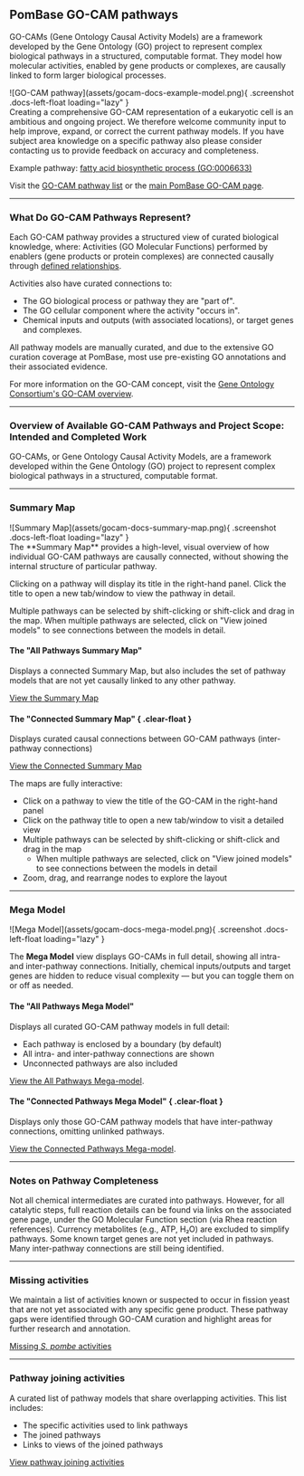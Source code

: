 ## PomBase GO-CAM pathways

GO-CAMs (Gene Ontology Causal Activity Models) are a framework
developed by the Gene Ontology (GO) project to represent complex
biological pathways in a structured, computable format.
They model how molecular activities, enabled by gene products or
complexes, are causally linked to form larger biological
processes.

<div class="docs-image-flex">
![GO-CAM pathway](assets/gocam-docs-example-model.png){ .screenshot .docs-left-float loading="lazy" }

<div>
Creating a comprehensive GO-CAM representation of a eukaryotic cell is
an ambitious and ongoing project.  We therefore welcome community
input to help improve, expand, or correct the current pathway models. If you
have subject area knowledge on a specific pathway also please consider
contacting us to provide feedback on accuracy and completeness.

Example pathway: [fatty acid biosynthetic process (GO:0006633)](/gocam/pombase-view/docs/678073a900002931)

Visit the [GO-CAM pathway list](/gocam/model-list) or the
[main PomBase GO-CAM page](/gocam).

</div>
</div>

-------

### What Do GO-CAM Pathways Represent?

Each GO-CAM pathway provides a structured view of curated biological
knowledge, where: Activities (GO Molecular Functions) performed by
enablers (gene products or protein complexes) are connected causally
through
[defined relationships](https://wiki.geneontology.org/Annotation_Relations#GO-CAM:_Causal_Relations).

Activities also have curated connections to:

 - The GO biological process or pathway they are "part of".
 - The GO cellular component where the activity "occurs in".
 - Chemical inputs and outputs (with associated locations), or target genes and complexes.

All pathway models are manually curated, and due to the extensive GO curation
coverage at PomBase, most use pre-existing GO annotations and
their associated evidence.

For more information on the GO-CAM concept, visit the
[Gene Ontology Consortium's GO-CAM overview](https://geneontology.org/docs/gocam-overview/).

-------

### Overview of Available GO-CAM Pathways and Project Scope: Intended and Completed Work

GO-CAMs, or Gene Ontology Causal Activity Models, are a framework
developed within the Gene Ontology (GO) project to represent complex
biological pathways in a structured, computable format.

-------

### Summary Map

<div class="docs-image-flex">
![Summary Map](assets/gocam-docs-summary-map.png){ .screenshot .docs-left-float loading="lazy" }

<div>
The **Summary Map** provides a high-level, visual overview of how
individual GO-CAM pathways are causally connected, without showing the
internal structure of particular pathway.

Clicking on a pathway will display its title in the right-hand panel.
Click the title to open a new tab/window to view the pathway in
detail.

Multiple pathways can be selected by shift-clicking or shift-click and
drag in the map.  When multiple pathways are selected, click on "View
joined models" to see connections between the models in detail.

#### The "All Pathways Summary Map"
Displays a connected Summary Map, but also includes the set of pathway
models that are not yet causally linked to any other pathway.

[View the Summary Map](/gocam/summary/all)

#### The "Connected Summary Map" { .clear-float }
Displays curated causal connections between GO-CAM pathways (inter-pathway
connections)

[View the Connected Summary Map](/gocam/summary/connected)

The maps are fully interactive:

  - Click on a pathway to view the title of the GO-CAM in the
    right-hand panel
  - Click on the pathway title to open a new tab/window to visit
    a detailed view
  - Multiple pathways can be selected by shift-clicking or shift-click and
    drag in the map
      - When multiple pathways are selected, click on "View
        joined models" to see connections between the models in detail
  - Zoom, drag, and rearrange nodes to explore the layout

</div>
</div>

-------

### Mega Model

<div class="docs-image-flex">
![Mega Model](assets/gocam-docs-mega-model.png){ .screenshot .docs-left-float loading="lazy" }

<div>

The **Mega Model** view displays GO-CAMs in full detail, showing all
intra- and inter-pathway connections.  Initially, chemical
inputs/outputs and target genes are hidden to reduce visual complexity
— but you can toggle them on or off as needed.

#### The "All Pathways Mega Model"
Displays all curated GO-CAM pathway models in full detail:

 - Each pathway is enclosed by a boundary (by default)
 - All intra- and inter-pathway connections are shown
 - Unconnected pathways are also included

[View the All Pathways Mega-model](/gocam/mega-model/all).

#### The "Connected Pathways Mega Model" { .clear-float }
Displays only those GO-CAM pathway models that have inter-pathway connections,
omitting unlinked pathways.

[View the Connected Pathways Mega-model](/gocam/mega-model/connected).

</div>
</div>

-------

### Notes on Pathway Completeness
Not all chemical intermediates are curated into pathways. However, for
all catalytic steps, full reaction details can be found via links on
the associated gene page, under the GO Molecular Function section (via
Rhea reaction references).  Currency metabolites (e.g., ATP, H₂O) are
excluded to simplify pathways.  Some known target genes are not yet
included in pathways.  Many inter-pathway connections are still being
identified.

-------

### Missing activities
We maintain a list of activities known or suspected to occur in
fission yeast that are not yet associated with any specific gene
product. These pathway gaps were identified through GO-CAM curation
and highlight areas for further research and annotation.

[Missing *S. pombe* activities](/gocam/missing-activities)

-------

### Pathway joining activities
A curated list of pathway models that share overlapping activities. This list
includes:
 - The specific activities used to link pathways
 - The joined pathways
 - Links to views of the joined pathways

[View pathway joining activities](/gocam/connections)
